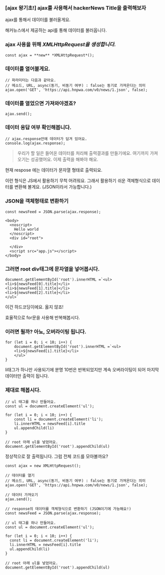 ### [ajax 왕기초!] ajax를 사용해서 hackerNews Title을 출력해보자

ajax를 통해서 데이터를 불러올게요.

해커뉴스에서 제공하는 api를 통해 데이터를 불러옵니다.

### ajax 사용을 위해 *XMLHttpRequest을 생성합니다.*

```tsx
const ajax = **new** *XMLHttpRequest*();
```

### 데이터를 열어볼게요.

```tsx
// 파라미터는 다음과 같아요.
// 메소드, URL, async(동기, 비동기 여부) : false는 동기로 가져온다는 의미
ajax.open('GET', 'https://api.hnpwa.com/v0/news/1.json', false);
```

### 데이터를 열었으면 가져와야겠죠?

```tsx
ajax.send();
```

### 데이터 응답 여부 확인해봅니다.

```tsx
// ajax.response안에 데이터가 담겨 있어요. 
console.log(ajax.response);
```

> 우리가 할 일은 들어온 데이터를 처리해 출력결과를 만들기에요.
여기까지 가져오기는 성공했어요. 이제 출력을 해봐야 해요.
> 

현재 respose 에는 데이터가 문자열 형태로 출력되요.

이런 형식은 JS에서 활용하기 무척 어려워요. 그래서 활용하기 쉬운 객체형식으로 데이터를 변환해 볼게요. (JSON이라서 가능합니다.) 

### JSON을 객체형태로 변환하기

```tsx
const newsFeed = JSON.parse(ajax.response);
```

```tsx
<body>
  <noscript>
    Hello world
  </noscript>
  <div id="root">

  </div>
  <script src="app.js"></script>
</body>
```

### 그러면 root div태그에 문자열을 넣어봅시다.

```tsx
document.getElementById('root').innerHTML =`<ul>
<li>${newsFeed[0].title}</li>
<li>${newsFeed[1].title}</li>
<li>${newsFeed[2].title}</li>
</ul>`
```

이건 하드코딩이에요. 옳지 않죠! 

효율적으로 for문을 사용해 반복해봅시다.

### 이러면 될까? 아뇨, 오버라이팅 됩니다.

```tsx
for (let i = 0; i < 10; i++) {
	document.getElementById('root').innerHTML =`<ul>
	<li>${newsFeed[i].title}</li>
	</ul>`
}
```

li태그가 하나만 사용되기에 분명 10번은 반복되었지만 계속 오버라이팅이 되어 마지막 데이터만 출력이 됩니다.

### 제대로 해봅시다.

```tsx
// ul 태그를 하나 만들어요.
const ul = document.createElement('ul');

for (let i = 0; i < 10; i++) {
	const li = document.createElement('li');
	li.innerHTML = newsFeed[i].title
	ul.appendChild(li)
}

// root 아래 ul을 넣었어요.
document.getElementById('root').appendChild(ul)
```

정상적으로 잘 출력됩니다. 그럼 전체 코드를 모아볼까요?

```tsx
const ajax = new XMLHttpRequest();

// 데이터를 열기
// 메소드, URL, async(동기, 비동기 여부) : false는 동기로 가져온다는 의미
ajax.open('GET', 'https://api.hnpwa.com/v0/news/1.json', false);

// 데이터 가져오기
ajax.send();

// response의 데이터를 객체형식으로 변환하기 (JSON이기에 가능해요!)
const newsFeed = JSON.parse(ajax.response);

// ul 태그를 하나 만들어요.
const ul = document.createElement('ul');

for (let i = 0; i < 10; i++) {
  const li = document.createElement('li');
  li.innerHTML = newsFeed[i].title
  ul.appendChild(li)
}

// root 아래 ul을 넣었어요.
document.getElementById('root').appendChild(ul)
```